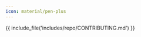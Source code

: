 ```yaml
---
icon: material/pen-plus
---
```


<!-- markdownlint-disable first-line-h1 -->
<!-- markdownlint-disable required-headers -->
{{ include_file('includes/repo/CONTRIBUTING.md') }}
